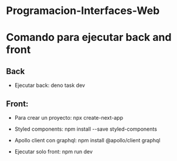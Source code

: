# Programacion-Interfaces-Web

# Comando para ejecutar back and front


## Back

- Ejecutar back: deno task dev

## Front: 

- Para crear un proyecto: npx create-next-app

- Styled components: npm install --save styled-components

- Apollo client con graphql: npm install @apollo/client graphql

- Ejecutar solo front: npm run dev
